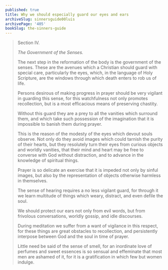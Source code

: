 ```yaml
---
published: true
title: Why we should especially guard our eyes and ears
archiveSlug: sinnersguide00luis
archivePage: '405'
bookSlug: the-sinners-guide
---
```


> Section IV.
> 
> *The Government of the Senses.*
> 
> The next step in the reformation of the body is the government of the senses. These are the avenues which a Christian should guard with special care, particularly the eyes, which, in the language of Holy Scripture, are the windows through which death enters to rob us of life.
> 
> Persons desirous of making progress in prayer should be very vigilant in guarding this sense, for this watchfulness not only promotes recollection, but is a most efficacious means of preserving chastity.
> 
> Without this guard they are a prey to all the vanities which surround them, and which take such possession of the imagination that it is impossible to banish them during prayer.
> 
> This is the reason of the modesty of the eyes which devout souls observe. Not only do they avoid images which could tarnish the purity of their hearts, but they resolutely turn their eyes from curious objects and worldly vanities, that their mind and heart may be free to converse with God without distraction, and to advance in the knowledge of spiritual things.
> 
> Prayer is so delicate an exercise that it is impeded not only by sinful images, but also by the representation of objects otherwise harmless in themselves.
> 
> The sense of hearing requires a no less vigilant guard, for through it we learn multitude of things which weary, distract, and even defile the soul.
> 
> We should protect our ears not only from evil words, but from frivolous conversations, worldly gossip, and idle discourses.
> 
> During meditation we suffer from a want of vigilance in this respect, for these things are great obstacles to recollection, and persistently interpose between God and the soul in time of prayer.
> 
> Little need be said of the sense of smell, for an inordinate love of perfumes and sweet essences is so sensual and effeminate that most men are ashamed of it, for it is a gratification in which few but women indulge.
